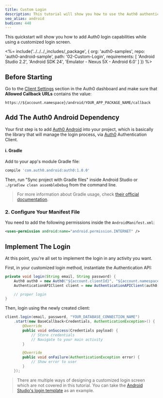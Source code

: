 ```yaml
---
title: Custom Login
description: This tutorial will show you how to use the Auth0 authentication API in your Android project to create a custom login screen.
seo_alias: android
budicon: 448
---
```


This quickstart will show you how to add Auth0 login capabilities while using a customized login screen.

<%= include('../../../_includes/_package', {
  org: 'auth0-samples',
  repo: 'auth0-android-sample',
  path: '02-Custom-Login',
  requirements: [
    'Android Studio 2.2',
    'Android SDK 24',
    'Emulator - Nexus 5X - Android 6.0'
  ]
}) %>

## Before Starting

Go to the [Client Settings](${manage_url}/#/applications/${account.clientId}/settings) section in the Auth0 dashboard and make sure that **Allowed Callback URLs** contains the value:

```
https://${account.namespace}/android/YOUR_APP_PACKAGE_NAME/callback
```

## Add The Auth0 Android Dependency

Your first step is to add [Auth0 Android](https://github.com/auth0/Auth0.Android) into your project, which is basically the library that will manage the login process, via [Auth0](https://auth0.com/) Authentication Client.

#### i. Gradle

Add to your app's module Gradle file:

```gradle
compile 'com.auth0.android:auth0:1.0.0'
```

Then, run "Sync project with Gradle files" inside Android Studio or `./gradlew clean assembleDebug` from the command line.

> For more information about Gradle usage, check [their official documentation](http://tools.android.com/tech-docs/new-build-system/user-guide).

### 2. Configure Your Manifest File

You need to add the following permissions inside the `AndroidManifest.xml`:

```xml
<uses-permission android:name="android.permission.INTERNET" />
```

## Implement The Login

At this point, you're all set to implement the login in any activity you want.

First, in your customized login method, instantiate the Authentication API:

```java
private void login(String email, String password) {
    Auth0 auth0 = new Auth0("${account.clientId}", "${account.namespace}");
    AuthenticationAPIClient client = new AuthenticationAPIClient(auth0);

    // proper login
}
```

Then, login using the newly created client:

```java
client.login(email, password, "YOUR_DATABASE_CONNECTION_NAME")
    .start(new BaseCallback<Credentials, AuthenticationException>() {
        @Override
        public void onSuccess(Credentials payload) {
            // Store credentials
            // Navigate to your main activity
        }

        @Override
        public void onFailure(AuthenticationException error) {
            // Show error to user
        }
    });
```

> There are multiple ways of designing a customized login screen which are not covered in this tutorial. You can take the [Android Studio's login template](https://developer.android.com/studio/projects/templates.html) as an example.
